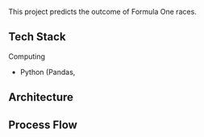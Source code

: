 This project predicts the outcome of Formula One races. 

## Tech Stack
Computing 
<ul> <li>Python (Pandas, </li></ul>


## Architecture 




## Process Flow 

